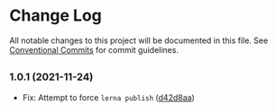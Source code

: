 # Change Log

All notable changes to this project will be documented in this file.
See [Conventional Commits](https://conventionalcommits.org) for commit guidelines.

## <small>1.0.1 (2021-11-24)</small>

* Fix: Attempt to force `lerna publish` ([d42d8aa](https://gitlab.com/pep10/pepsuite/commit/d42d8aa))
